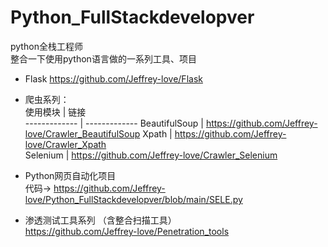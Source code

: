 # Python_FullStackdevelopver
python全栈工程师  
整合一下使用python语言做的一系列工具、项目  

  
* Flask
https://github.com/Jeffrey-love/Flask  
* 爬虫系列：  
  使用模块 | 链接  
  ------------- | -------------
  BeautifulSoup | https://github.com/Jeffrey-love/Crawler_BeautifulSoup
  Xpath | https://github.com/Jeffrey-love/Crawler_Xpath  
  Selenium | https://github.com/Jeffrey-love/Crawler_Selenium
  
* Python网页自动化项目  
  代码-> https://github.com/Jeffrey-love/Python_FullStackdevelopver/blob/main/SELE.py
  
* 渗透测试工具系列 （含整合扫描工具）  
  https://github.com/Jeffrey-love/Penetration_tools

